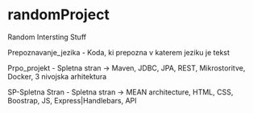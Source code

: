 # randomProject
Random Intersting Stuff


Prepoznavanje_jezika - Koda, ki prepozna v katerem jeziku je tekst

Prpo_projekt - Spletna stran -> Maven, JDBC, JPA, REST, Mikrostoritve, Docker, 3 nivojska arhitektura

SP-Spletna Stran - Spletna stran -> MEAN architecture, HTML, CSS, Boostrap, JS, Express|Handlebars, API
